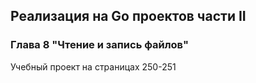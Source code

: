 ## Реализация на Go проектов части II
### Глава 8 "Чтение и запись файлов"
Учебный проект на страницах 250-251